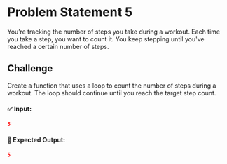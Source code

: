 # Problem Statement 5

You’re tracking the number of steps you take during a workout. Each time you take a step, you want to count it. You keep stepping until you've reached a certain number of steps.

## Challenge

Create a function that uses a loop to count the number of steps during a workout. The loop should continue until you reach the target step count.

#### ✅ Input:

```json
5
```

#### 🎯 Expected Output:

```json
5
```
